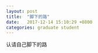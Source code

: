 ```yaml
---
layout: post
title:  "脚下的路"
date:   2017-12-14 15:10:29 +0800
categories: graduate student
---
```


认请自己脚下的路
